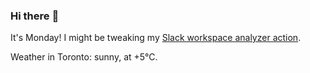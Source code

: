 ### Hi there :wave:

It's Monday! I might be tweaking my [Slack workspace analyzer action](https://github.com/bewuethr/slack-analyzer).

Weather in Toronto: sunny, at +5°C.
